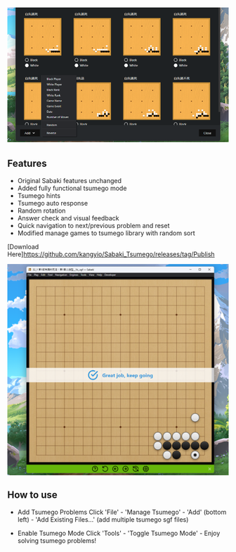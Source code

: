 # ![Added fully functional tsumego mode for Sabaki](./banner.png)

## Features

- Original Sabaki features unchanged
- Added fully functional tsumego mode
- Tsumego hints
- Tsumego auto response
- Random rotation
- Answer check and visual feedback
- Quick navigation to next/previous problem and reset
- Modified manage games to tsumego library with random sort

[Download Here]https://github.com/kangyio/Sabaki_Tsumego/releases/tag/Publish

![Screenshot](screenshot.png)

## How to use

- Add Tsumego Problems
Click 'File' - 'Manage Tsumego' - 'Add' (bottom left) - 'Add Existing Files...' (add multiple tsumego sgf files)

- Enable Tsumego Mode
Click 'Tools' -  'Toggle Tsumego Mode' - Enjoy solving tsumego problems!
